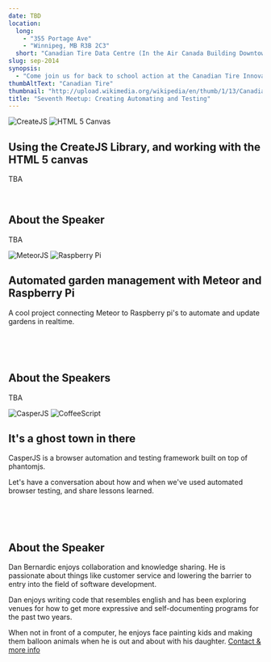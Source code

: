 ```yaml
---
date: TBD
location: 
  long: 
    - "355 Portage Ave"
    - "Winnipeg, MB R3B 2C3"
  short: "Canadian Tire Data Centre (In the Air Canada Building Downtown)"
slug: sep-2014
synopsis: 
  - "Come join us for back to school action at the Canadian Tire Innovation Centre. We will try to have three shorter talks with pizza and networking breaks in between."
thumbAltText: "Canadian Tire"
thumbnail: "http://upload.wikimedia.org/wikipedia/en/thumb/1/13/Canadian_Tire_Logo.svg/189px-Canadian_Tire_Logo.svg.png"
title: "Seventh Meetup: Creating Automating and Testing"
---
```


![CreateJS](/images/createjs.png "CreateJS")
![HTML 5 Canvas](/images/canvas.png "HTML 5 Canvas")

Using the CreateJS Library, and working with the HTML 5 canvas
--------------------------------------------------------------

TBA

&nbsp;

About the Speaker
-----------------

TBA

![MeteorJS](/images/meteorjs.png "MeteorJS")
![Raspberry Pi](http://www.raspberrypi.org/wp-content/uploads/2012/03/Raspi_Colour_R.png "Raspberry Pi")

Automated garden management with Meteor and Raspberry Pi
--------------------------------------------------------

A cool project connecting Meteor to Raspberry pi's to automate and update gardens in realtime.

&nbsp;

&nbsp;

About the Speakers
-----------------

TBA

![CasperJS](http://casperjs.org/images/casperjs-logo.png "CasperJS")
![CoffeeScript](/images/coffeescript-logo.png "CoffeeScript")

It's a ghost town in there
--------------------------

CasperJS is a browser automation and testing framework built on top of phantomjs.

Let's have a conversation about how and when we've used automated browser testing, and share lessons learned.

&nbsp;

&nbsp;

About the Speaker
-----------------

Dan Bernardic enjoys collaboration and knowledge sharing. He is passionate about things like customer service and lowering the barrier to entry into the field of software development.

Dan enjoys writing code that resembles english and has been exploring venues for how to get more expressive and self-documenting programs for the past two years.

When not in front of a computer, he enjoys face painting kids and making them balloon animals when he is out and about with his daughter.
[Contact & more info](http://en.gravatar.com/dbernar1 "Dan Bernardic's Gravatar Profile")
